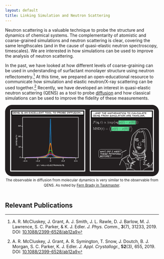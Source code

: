 ```yaml
---
layout: default
title: Linking Simulation and Neutron Scattering
---
```


Neutron scattering is a valuable technique to probe the structure and dynamics of chemical systems. 
The complementarity of atomistic and coarse-grained simulations and neutron scattering is clear, covering the same lengthscales (and in the cause of quasi-elastic neutron spectroscopy, timescales). 
We are interested in how simulations can be used to improve the analysis of neutron scattering. 

In the past, we have looked at how different levels of coarse-graining can be used in understanding of surfactant monolayer structure using neutron reflectometry.[^1] 
At this time, we prepared an open-educational resource to communicate how simulation and elastic neutron/X-ray scattering can be used together.[^2]
Recently, we have developed an interest in quasi-elastic neutron scattering (QENS) as a tool to probe [diffusion](./diffusion/) and how classical simulations can be used to improve the fidelity of these measurements. 

<picture>
  <img alt="Fern Brady noting the similarity between the diffusion observable and QENS observable" src="/assets/img/qens.png">
</picture>
<center>
  <small>
    The observable in diffusion from molecular dynamics is very similar to the observable from QENS. As noted by <a href="https://www.youtube.com/watch?v=1PO9t2QXmiQ">Fern Brady in Taskmaster</a>.
    <br>
    <br>
  </small>
</center>

## Relevant Publications

[^1]: A. R. McCluskey, J. Grant, A. J. Smith, J. L. Rawle, D. J. Barlow, M. J. Lawrence, S. C. Parker, & K. J. Edler. *J. Phys. Comm.*, **3**(7), 31233, 2019. DOI: [10.1088/2399-6528/ab12a9](https://doi.org/10.1088/2399-6528/ab12a9)
[^2]: A. R. McCluskey, J. Grant, A. R. Symington, T. Snow, J. Doutch, B. J. Morgan, S. C. Parker, K. J. Edler. *J. Appl. Crystallogr.*, **52**(3), 655, 2019. DOI: [10.1088/2399-6528/ab12a9](https://doi.org/10.1107/S1600576719004333)
